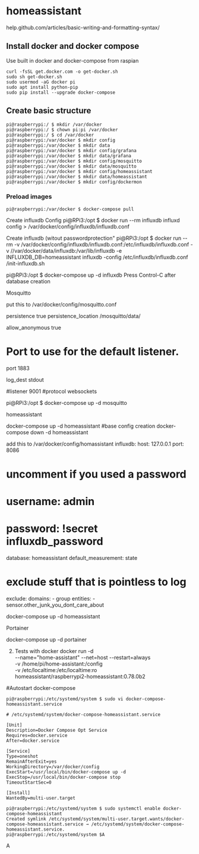 # homeassistant
help.github.com/articles/basic-writing-and-formatting-syntax/
## Install docker and docker compose
Use built in docker and docker-compose from raspian
```
curl -fsSL get.docker.com -o get-docker.sh
sudo sh get-docker.sh
sudo usermod -aG docker pi
sudo apt install python-pip
sudo pip install --upgrade docker-compose
```
## Create basic structure
```
pi@raspberrypi:/ $ mkdir /var/docker
pi@raspberrypi:/ $ chown pi:pi /var/docker
pi@raspberrypi:/ $ cd /var/docker
pi@raspberrypi:/var/docker $ mkdir config
pi@raspberrypi:/var/docker $ mkdir data
pi@raspberrypi:/var/docker $ mkdir config/grafana
pi@raspberrypi:/var/docker $ mkdir data/grafana
pi@raspberrypi:/var/docker $ mkdir config/mosquitto
pi@raspberrypi:/var/docker $ mkdir data/mosquitto
pi@raspberrypi:/var/docker $ mkdir config/homeassistant
pi@raspberrypi:/var/docker $ mkdir data/homeassistant
pi@raspberrypi:/var/docker $ mkdir config/dockermon
```

### Preload images
```
pi@raspberrypi:/var/docker $ docker-compose pull
```

Create influxdb Config
pi@RPi3:/opt $ docker run --rm influxdb influxd config > /var/docker/config/influxdb/influxdb.conf

Create influxdb (witout passwordprotection"
pi@RPi3:/opt $ docker run --rm -v /var/docker/config/influxdb/influxdb.conf:/etc/influxdb/influxdb.conf -v //var/docker/data/influxdb:/var/lib/influxdb -e INFLUXDB_DB=homeassistant influxdb -config /etc/influxdb/influxdb.conf /init-influxdb.sh


pi@RPi3:/opt $ docker-compose up -d influxdb
Press Control-C after database creation



Mosquitto 

put this to /var/docker/config/mosquitto.conf

persistence true
persistence_location /mosquitto/data/

allow_anonymous true

# Port to use for the default listener.
port 1883

log_dest stdout

#listener 9001
#protocol websockets

pi@RPi3:/opt $ docker-compose up -d mosquitto


homeassistant 

 docker-compose up -d homeassistant #base config creation
 docker-compose down -d homeassistant


add this to /var/docker/config/homassistant
influxdb:
  host: 127.0.0.1
  port: 8086
# uncomment if you used a password
#  username: admin  
#  password: !secret influxdb_password
  database: homeassistant
  default_measurement: state
# exclude stuff that is pointless to log
  exclude: 
    domains:
      - group 
    entities:
      - sensor.other_junk_you_dont_care_about

docker-compose up -d homeassistant


Portainer

docker-compose up -d portainer

2. Tests with docker
   docker run -d \
  --name="home-assistant" --net=host --restart=always \
  -v /home/pi/home-assistant:/config \
  -v /etc/localtime:/etc/localtime:ro \
  homeassistant/raspberrypi2-homeassistant:0.78.0b2



#Autostart docker-compose


```
pi@raspberrypi:/etc/systemd/system $ sudo vi docker-compose-homeassistant.service
```

```
# /etc/systemd/system/docker-compose-homeassistant.service

[Unit]
Description=Docker Compose Opt Service
Requires=docker.service
After=docker.service

[Service]
Type=oneshot
RemainAfterExit=yes
WorkingDirectory=/var/docker/config
ExecStart=/usr/local/bin/docker-compose up -d
ExecStop=/usr/local/bin/docker-compose stop
TimeoutStartSec=0

[Install]
WantedBy=multi-user.target
```

```
pi@raspberrypi:/etc/systemd/system $ sudo systemctl enable docker-compose-homeassistant
Created symlink /etc/systemd/system/multi-user.target.wants/docker-compose-homeassistant.service → /etc/systemd/system/docker-compose-homeassistant.service.
pi@raspberrypi:/etc/systemd/system $A
```

A

